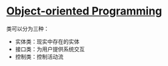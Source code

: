 # [Object-oriented Programming](https://en.wikipedia.org/wiki/Object-oriented_programming)
类可以分为三种：
- 实体类：现实中存在的实体
- 接口类：为用户提供系统交互
- 控制类：控制活动流